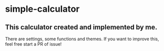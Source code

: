 # simple-calculator
This calculator created and implemented by me.
----------------------------------------------

There are settings, some functions and themes. If you want to improve this, feel free start a PR of issue!
